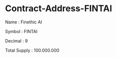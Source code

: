 # Contract-Address-FINTAI
Name : Finethic AI

Symbol : FINTAI

Decimal : 9

Total Supply : 100.000.000
